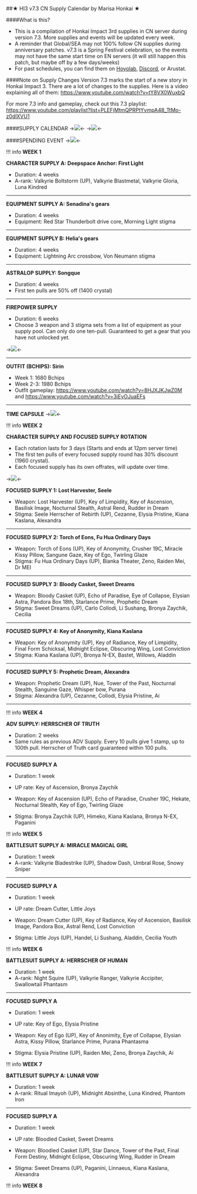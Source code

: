 ##★ HI3 v7.3 CN Supply Calendar by Marisa Honkai ★

####What is this?
- This is a compilation of Honkai Impact 3rd supplies in CN server during version 7.3. More supplies and events will be updated every week.
- A reminder that Global/SEA may not 100% follow CN supplies during anniversary patches. v7.3 is a Spring Festival celebration, so the events may not have the same start time on EN servers (it will still happen this patch, but maybe off by a few days/weeks)
- For past schedules, you can find them on [Hoyolab](https://www.hoyolab.com/creatorCollection/441315), [Discord](https://discord.gg/marisahonkai), or Arustat. 

####Note on Supply Changes
Version 7.3 marks the start of a new story in Honkai Impact 3. There are a lot of changes to the supplies. Here is a video explaining all of them: https://www.youtube.com/watch?v=tY8VX0WuxbQ

For more 7.3 info and gameplay, check out this 7.3 playlist: https://www.youtube.com/playlist?list=PLEFjMtmQPRPtYvmpA48_TtMo-z0dlXVU1


####SUPPLY CALENDAR
->![](https://i.imgur.com/LORPozO.jpeg)<-
->![](https://i.imgur.com/R1OSIWb.png)<-

####SPENDING EVENT
->![](https://i.imgur.com/tDi43Iq.png)<-

!!! info
	**WEEK 1**

**CHARACTER SUPPLY A: Deepspace Anchor: First Light**
- Duration: 4 weeks
- A-rank: Valkyrie Boltstorm (UP), Valkyrie Blastmetal, Valkyrie Gloria, Luna Kindred

---

**EQUIPMENT SUPPLY A: Senadina's gears**
- Duration: 4 weeks
- Equipment: Red Star Thunderbolt drive core, Morning Light stigma

---

**EQUIPMENT SUPPLY B: Helia's gears**
- Duration: 4 weeks
- Equipment:  Lightning Arc crossbow, Von Neumann stigma

---

**ASTRALOP SUPPLY: Songque**
- Duration: 4 weeks
- First ten pulls are 50% off (1400 crystal)

---

**FIREPOWER SUPPLY**
- Duration: 6 weeks
- Choose 3 weapon and 3 stigma sets from a list of equipment as your supply pool. Can only do one ten-pull. Guaranteed to get a gear that you have not unlocked yet.

->![](https://upload-os-bbs.hoyolab.com/upload/2024/02/01/1021101/3eed52031305d63f9138d91ca47ccc76_8762546996734606386.png)<-

---

**OUTFIT (BCHIPS): Sirin**
- Week 1: 1680 Bchips 
- Week 2-3: 1980 Bchips
- Outfit gameplay: https://www.youtube.com/watch?v=8HJXJKJwZ0M and https://www.youtube.com/watch?v=3iEyOJuaEFs

---

**TIME CAPSULE**
->![](https://upload-os-bbs.hoyolab.com/upload/2024/02/01/1021101/4c3ba58ec75f29ad9f1db448d81ceda8_4798679317900228153.png)<-


!!! info
	**WEEK 2**

**CHARACTER SUPPLY AND FOCUSED SUPPLY ROTATION**
- Each rotation lasts for 3 days (Starts and ends at 12pm server time)
- The first ten pulls of every focused supply round has 30% discount (1960 crystal).
- Each focused supply has its own offrates, will update over time.


->![](https://i.imgur.com/vj2L4B1.png)<-


**FOCUSED SUPPLY 1: Lost Harvester, Seele**
- Weapon: Lost Harvester (UP), Key of Limpidity, Key of Ascension, Basilisk Image, Nocturnal Stealth, Astral Rend, Rudder in Dream
- Stigma: Seele Herrscher of Rebirth (UP), Cezanne, Elysia Pristine, Kiana Kaslana, Alexandra

---

**FOCUSED SUPPLY 2: Torch of Eons, Fu Hua Ordinary Days**
- Weapon: Torch of Eons (UP), Key of Anonymity, Crusher 19C, Miracle Kissy Pillow, Sangune Gaze, Key of Ego, Twirling Glaze
- Stigma: Fu Hua Ordinary Days (UP), Bianka Theater, Zeno, Raiden Mei, Dr MEI

---

**FOCUSED SUPPLY 3: Bloody Casket, Sweet Dreams**
- Weapon: Bloody Casket (UP), Echo of Paradise, Eye of Collapse, Elysian Astra, Pandora Box 18th, Starlance Prime, Prophetic Dream
- Stigma: Sweet Dreams (UP), Carlo Collodi, Li Sushang, Bronya Zaychik, Cecilia

---

**FOCUSED SUPPLY 4: Key of Anonymity, Kiana Kaslana**
- Weapon: Key of Anonymity (UP), Key of Radiance, Key of Limpidity, Final Form Schicksal, Midnight Eclipse, Obscuring Wing, Lost Conviction
- Stigma: Kiana Kaslana (UP), Bronya N-EX, Bastet, Willows, Aladdin

---
**FOCUSED SUPPLY 5: Prophetic Dream, Alexandra**
- Weapon: Prophetic Dream (UP), Nue, Tower of the Past, Nocturnal Stealth, Sanguine Gaze, Whisper bow, Purana
- Stigma: Alexandra (UP), Cezanne, Collodi, Elysia Pristine, Ai

---

!!! info
	**WEEK 4**

**ADV SUPPLY: HERRSCHER OF TRUTH**
- Duration: 2 weeks
- Same rules as previous ADV Supply. Every 10 pulls give 1 stamp, up to 100th pull. Herrscher of Truth card guaranteed within 100 pulls.

---

**FOCUSED SUPPLY A**
- Duration: 1 week
- UP rate:  Key of Ascension, Bronya Zaychik

- Weapon: Key of Ascension (UP), Echo of Paradise, Crusher 19C, Hekate, Nocturnal Stealth, Key of Ego, Twirling Glaze

- Stigma: Bronya Zaychik (UP), Himeko, Kiana Kaslana, Bronya N-EX, Paganini

!!! info
	**WEEK 5**

**BATTLESUIT SUPPLY A: MIRACLE MAGICAL GIRL**
- Duration: 1 week
- A-rank: Valkyrie Bladestrike (UP),  Shadow Dash, Umbral Rose, Snowy Sniper

---

**FOCUSED SUPPLY A**
- Duration: 1 week
- UP rate:  Dream Cutter, Little Joys

- Weapon: Dream Cutter (UP), Key of Radiance, Key of Ascension, Basilisk Image, Pandora Box, Astral Rend, Lost Conviction

- Stigma: Little Joys (UP), Handel, Li Sushang, Aladdin, Cecilia Youth

!!! info
	**WEEK 6**

**BATTLESUIT SUPPLY A: HERRSCHER OF HUMAN**
- Duration: 1 week
- A-rank: Night Squire (UP),  Valkyrie Ranger, Valkyrie Accipiter, Swallowtail Phantasm

---

**FOCUSED SUPPLY A**
- Duration: 1 week
- UP rate:  Key of Ego, Elysia Pristine

- Weapon: Key of Ego (UP), Key of Anonimity, Eye of Collapse, Elysian Astra, Kissy Pillow, Starlance Prime, Purana Phantasma

- Stigma: Elysia Pristine (UP), Raiden Mei, Zeno, Bronya Zaychik, Ai 


!!! info
	**WEEK 7**

**BATTLESUIT SUPPLY A: LUNAR VOW**
- Duration: 1 week
- A-rank: Ritual Imayoh (UP), Midnight Absinthe, Luna Kindred, Phantom Iron

---

**FOCUSED SUPPLY A**
- Duration: 1 week
- UP rate:  Bloodied Casket, Sweet Dreams

- Weapon: Bloodied Casket (UP), Star Dance, Tower of the Past, Final Form Destiny, Midnight Eclipse, Obscuring Wing, Rudder in Dream

- Stigma: Sweet Dreams (UP), Paganini, Linnaeus, Kiana Kaslana, Alexandra



!!! info
	**WEEK 8**